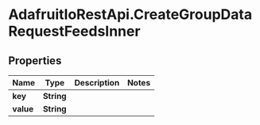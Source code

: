 # AdafruitIoRestApi.CreateGroupDataRequestFeedsInner

## Properties

Name | Type | Description | Notes
------------ | ------------- | ------------- | -------------
**key** | **String** |  | 
**value** | **String** |  | 



